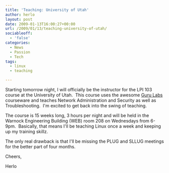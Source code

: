 ```yaml
---
title: 'Teaching: University of Utah'
author: herlo
layout: post
date: 2009-01-13T16:00:27+00:00
url: /2009/01/13/teaching-university-of-utah/
sociableoff:
  - 'false'
categories:
  - News
  - Passion
  - Tech
tags:
  - linux
  - teaching

---
```

Starting tomorrow night, I will officially be the instructor for the LPI 103 course at the University of Utah.  This course uses the awesome [Guru Labs][1] courseware and teaches Network Administration and Security as well as Troubleshooting.  I'm excited to get back into the swing of teaching.

The course is 15 weeks long, 3 hours per night and will be held in the Warnock Engineering Building (WEB) room 208 on Wednesdays from 6-9pm.  Basically, that means I'll be teaching Linux once a week and keeping up my training skillz.

The only real drawback is that I'll be missing the PLUG and SLLUG meetings for the better part of four months.

Cheers,

Herlo

 [1]: http://www.gurulabs.com/training/